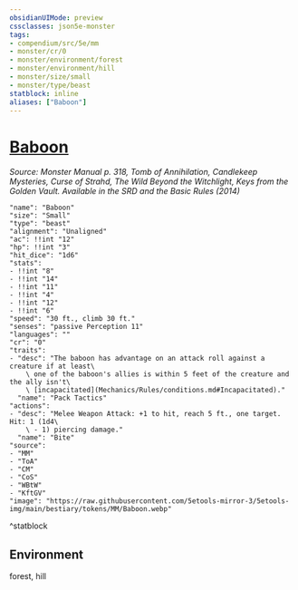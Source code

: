 ```yaml
---
obsidianUIMode: preview
cssclasses: json5e-monster
tags:
- compendium/src/5e/mm
- monster/cr/0
- monster/environment/forest
- monster/environment/hill
- monster/size/small
- monster/type/beast
statblock: inline
aliases: ["Baboon"]
---
```

# [Baboon](Mechanics\bestiary\beast/baboon.md)
*Source: Monster Manual p. 318, Tomb of Annihilation, Candlekeep Mysteries, Curse of Strahd, The Wild Beyond the Witchlight, Keys from the Golden Vault. Available in the <span title='Systems Reference Document (5.1)'>SRD</span> and the Basic Rules (2014)*  

```statblock
"name": "Baboon"
"size": "Small"
"type": "beast"
"alignment": "Unaligned"
"ac": !!int "12"
"hp": !!int "3"
"hit_dice": "1d6"
"stats":
- !!int "8"
- !!int "14"
- !!int "11"
- !!int "4"
- !!int "12"
- !!int "6"
"speed": "30 ft., climb 30 ft."
"senses": "passive Perception 11"
"languages": ""
"cr": "0"
"traits":
- "desc": "The baboon has advantage on an attack roll against a creature if at least\
    \ one of the baboon's allies is within 5 feet of the creature and the ally isn't\
    \ [incapacitated](Mechanics/Rules/conditions.md#Incapacitated)."
  "name": "Pack Tactics"
"actions":
- "desc": "Melee Weapon Attack: +1 to hit, reach 5 ft., one target. Hit: 1 (1d4\
    \ - 1) piercing damage."
  "name": "Bite"
"source":
- "MM"
- "ToA"
- "CM"
- "CoS"
- "WBtW"
- "KftGV"
"image": "https://raw.githubusercontent.com/5etools-mirror-3/5etools-img/main/bestiary/tokens/MM/Baboon.webp"
```
^statblock

## Environment

forest, hill